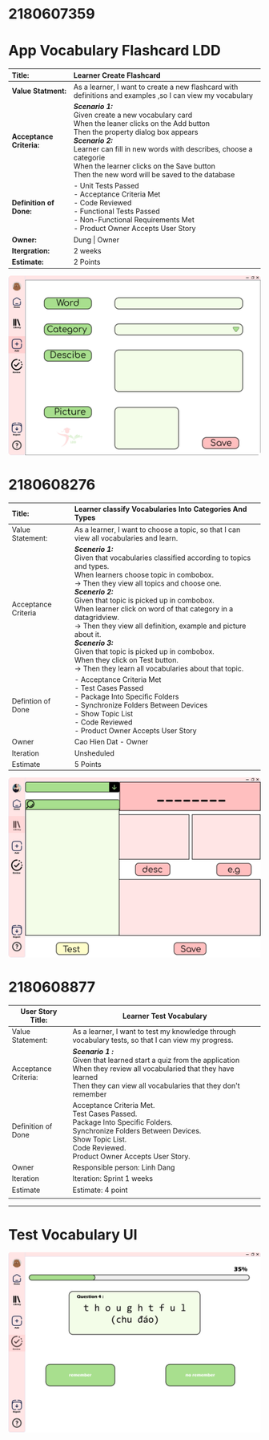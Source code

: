 

# 2180607359
# App Vocabulary Flashcard LDD #

| **Title:**|Learner Create Flashcard |
| :----- | :---------- |
| **Value Statment:**  | As a learner, I want to create a new flashcard with definitions and examples ,so I can view my vocabulary |
|**Acceptance Criteria:**|**_Scenario 1:_**  </br> Given create a new vocabulary card </br> When the leaner clicks on the Add button </br> Then the property dialog box appears </br>   **_Scenario 2:_** </br>Learner can fill in new words with describes, choose a categorie </br> When the learner clicks on the Save button </br> Then the new word will be saved to the database| 
|**Definition of Done:**| - Unit Tests Passed </br>- Acceptance Criteria Met </br>- Code Reviewed </br>- Functional Tests Passed </br>- Non-Functional Requirements Met </br>- Product Owner Accepts User Story |    
|**Owner:**| Dung \| Owner |
|**Itergration:**| 2 weeks|
|**Estimate:**| 2 Points|

![add new card interface](https://github.com/DTDungg/2180607359/blob/main/2180607359.png)

# 2180608276
| Title:                | Learner classify Vocabularies Into Categories And Types      |
| :-------------------- | :--------------------------------------------------- |
| Value Statement:      | As a learner, I want to choose a topic, so that I can view all vocabularies and learn. 
| Acceptance Criteria   | **_Scenerio 1:_**</br> Given that vocabularies classified according to topics and types.</br> When learners choose topic in combobox.</br> -> Then they view all topics and choose one.</br>**_Scenerio 2:_**</br> Given that topic is picked up in combobox.</br> When learner click on word of that category in a datagridview.</br> -> Then they view all definition, example and picture about it.</br>**_Scenerio 3:_**</br> Given that topic is picked up in combobox.</br> When they click on Test button.</br> -> Then they learn all vocabularies about that topic.
| Defintion of Done     |  - Acceptance Criteria Met</br> - Test Cases Passed</br> - Package Into Specific Folders</br> - Synchronize Folders Between Devices</br> - Show Topic List</br>  - Code Reviewed</br> - Product Owner Accepts User Story
| Owner                 | Cao Hien Dat - Owner                                 |
| Iteration             | Unsheduled                                           |
| Estimate              | 5 Points                                             |

<img src = "https://github.com/DTDungg/2180607359/blob/2180608276/2180608276.png" alt = "2180608276" />

# 2180608877

| User Story Title:    | Learner Test Vocabulary                                                                                                                                                                                                           |
| -------------------- | ------------------------------------------------------------------------------------------------------------------------------------------------------------------------------------------------------------------------- |
| Value Statement:     | As a learner, I want to test my knowledge through vocabulary tests, so that I can view my progress.                                                                                                                       |
| Acceptance Criteria: | **_Scenario 1 :_** <br> Given that learned start a quiz from the application <br> When they review all vocabularied that they have learned <br> Then they can view all vocabularies that they don't remember<br> |
| Definition of Done   | Acceptance Criteria Met.<br>  Test Cases Passed.<br>  Package Into Specific Folders.<br>  Synchronize Folders Between Devices.<br>  Show Topic List.<br>   Code Reviewed.<br>  Product Owner Accepts User Story.                        |
| Owner                | Responsible person: Linh Dang                                                                                                                                                                                             |
| Iteration            | Iteration: Sprint 1 weeks                                                                                                                                                                                                 |
| Estimate             | Estimate: 4 point                                                                                                                                                                                                         |
|                      |

--------------------------------------------------------------------------------
# Test Vocabulary UI
![Test Vocabulary UI](2180608877_Linh.png)


